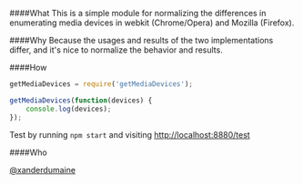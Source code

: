 ####What
This is a simple module for normalizing the differences in enumerating media devices in webkit (Chrome/Opera) and Mozilla (Firefox).

####Why
Because the usages and results of the two implementations differ, and it's nice to normalize the behavior and results.

####How

```javascript
getMediaDevices = require('getMediaDevices');

getMediaDevices(function(devices) {
    console.log(devices);
});
```

Test by running `npm start` and visiting [http://localhost:8880/test](http://localhost:8880/test)

####Who

[@xanderdumaine](https://twitter.com/xanderdumaine)

